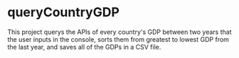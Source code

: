 # queryCountryGDP
This project querys the APIs of every country's GDP between two years that the user inputs in the console, sorts them from greatest to lowest GDP from the last year, and saves all of the GDPs in a CSV file.
